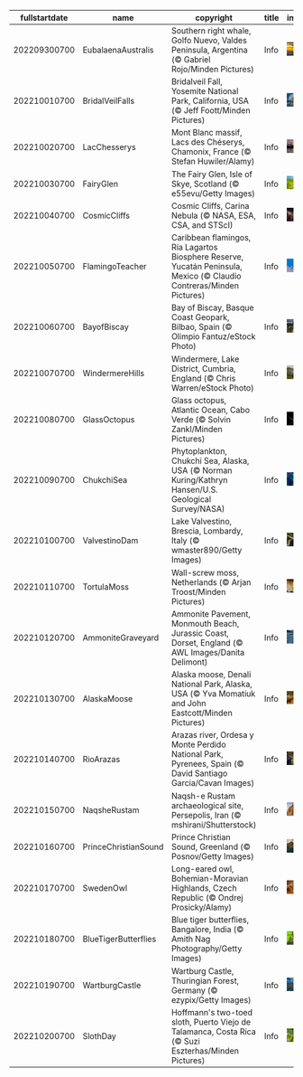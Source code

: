 |fullstartdate|name|copyright|title|image|
|--|--|--|--|--|
202209300700|EubalaenaAustralis|Southern right whale, Golfo Nuevo, Valdes Peninsula, Argentina (© Gabriel Rojo/Minden Pictures)|Info|![](/en-AU/2022/10/202209300700EubalaenaAustralis.jpg)|
202210010700|BridalVeilFalls|Bridalveil Fall, Yosemite National Park, California, USA (© Jeff Foott/Minden Pictures)|Info|![](/en-AU/2022/10/202210010700BridalVeilFalls.jpg)|
202210020700|LacChesserys|Mont Blanc massif, Lacs des Chéserys, Chamonix, France (© Stefan Huwiler/Alamy)|Info|![](/en-AU/2022/10/202210020700LacChesserys.jpg)|
202210030700|FairyGlen|The Fairy Glen, Isle of Skye, Scotland (© e55evu/Getty Images)|Info|![](/en-AU/2022/10/202210030700FairyGlen.jpg)|
202210040700|CosmicCliffs|Cosmic Cliffs, Carina Nebula (© NASA, ESA, CSA, and STScI)|Info|![](/en-AU/2022/10/202210040700CosmicCliffs.jpg)|
202210050700|FlamingoTeacher|Caribbean flamingos, Ría Lagartos Biosphere Reserve, Yucatán Peninsula, Mexico (© Claudio Contreras/Minden Pictures)|Info|![](/en-AU/2022/10/202210050700FlamingoTeacher.jpg)|
202210060700|BayofBiscay|Bay of Biscay, Basque Coast Geopark, Bilbao, Spain (© Olimpio Fantuz/eStock Photo)|Info|![](/en-AU/2022/10/202210060700BayofBiscay.jpg)|
202210070700|WindermereHills|Windermere, Lake District, Cumbria, England (© Chris Warren/eStock Photo)|Info|![](/en-AU/2022/10/202210070700WindermereHills.jpg)|
202210080700|GlassOctopus|Glass octopus, Atlantic Ocean, Cabo Verde (© Solvin Zankl/Minden Pictures)|Info|![](/en-AU/2022/10/202210080700GlassOctopus.jpg)|
202210090700|ChukchiSea|Phytoplankton, Chukchi Sea, Alaska, USA (© Norman Kuring/Kathryn Hansen/U.S. Geological Survey/NASA)|Info|![](/en-AU/2022/10/202210090700ChukchiSea.jpg)|
202210100700|ValvestinoDam|Lake Valvestino, Brescia, Lombardy, Italy (© wmaster890/Getty Images)|Info|![](/en-AU/2022/10/202210100700ValvestinoDam.jpg)|
202210110700|TortulaMoss|Wall-screw moss, Netherlands (© Arjan Troost/Minden Pictures)|Info|![](/en-AU/2022/10/202210110700TortulaMoss.jpg)|
202210120700|AmmoniteGraveyard|Ammonite Pavement, Monmouth Beach, Jurassic Coast, Dorset, England (© AWL Images/Danita Delimont)|Info|![](/en-AU/2022/10/202210120700AmmoniteGraveyard.jpg)|
202210130700|AlaskaMoose|Alaska moose, Denali National Park, Alaska, USA (© Yva Momatiuk and John Eastcott/Minden Pictures)|Info|![](/en-AU/2022/10/202210130700AlaskaMoose.jpg)|
202210140700|RioArazas|Arazas river, Ordesa y Monte Perdido National Park, Pyrenees, Spain (© David Santiago Garcia/Cavan Images)|Info|![](/en-AU/2022/10/202210140700RioArazas.jpg)|
202210150700|NaqsheRustam|Naqsh-e Rustam archaeological site, Persepolis, Iran (© mshirani/Shutterstock)|Info|![](/en-AU/2022/10/202210150700NaqsheRustam.jpg)|
202210160700|PrinceChristianSound|Prince Christian Sound, Greenland (© Posnov/Getty Images)|Info|![](/en-AU/2022/10/202210160700PrinceChristianSound.jpg)|
202210170700|SwedenOwl|Long-eared owl, Bohemian-Moravian Highlands, Czech Republic (© Ondrej Prosicky/Alamy)|Info|![](/en-AU/2022/10/202210170700SwedenOwl.jpg)|
202210180700|BlueTigerButterflies|Blue tiger butterflies, Bangalore, India (© Amith Nag Photography/Getty Images)|Info|![](/en-AU/2022/10/202210180700BlueTigerButterflies.jpg)|
202210190700|WartburgCastle|Wartburg Castle, Thuringian Forest, Germany (© ezypix/Getty Images)|Info|![](/en-AU/2022/10/202210190700WartburgCastle.jpg)|
202210200700|SlothDay|Hoffmann's two-toed sloth, Puerto Viejo de Talamanca, Costa Rica (© Suzi Eszterhas/Minden Pictures)|Info|![](/en-AU/2022/10/202210200700SlothDay.jpg)|
